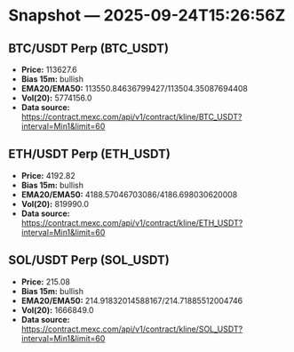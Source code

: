 # Snapshot — 2025-09-24T15:26:56Z

## BTC/USDT Perp (BTC_USDT)
- **Price:** 113627.6
- **Bias 15m:** bullish
- **EMA20/EMA50:** 113550.84636799427/113504.35087694408
- **Vol(20):** 5774156.0
- **Data source:** https://contract.mexc.com/api/v1/contract/kline/BTC_USDT?interval=Min1&limit=60

## ETH/USDT Perp (ETH_USDT)
- **Price:** 4192.82
- **Bias 15m:** bullish
- **EMA20/EMA50:** 4188.57046703086/4186.698030620008
- **Vol(20):** 819990.0
- **Data source:** https://contract.mexc.com/api/v1/contract/kline/ETH_USDT?interval=Min1&limit=60

## SOL/USDT Perp (SOL_USDT)
- **Price:** 215.08
- **Bias 15m:** bullish
- **EMA20/EMA50:** 214.91832014588167/214.71885512004746
- **Vol(20):** 1666849.0
- **Data source:** https://contract.mexc.com/api/v1/contract/kline/SOL_USDT?interval=Min1&limit=60
